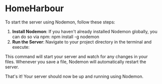# HomeHarbour
To start the server using Nodemon, follow these steps:

1. **Install Nodemon**: If you haven't already installed Nodemon globally, you can do so via npm:
npm install -g nodemon
2. **Run the Server**: Navigate to your project directory in the terminal and execute:

This command will start your server and watch for any changes in your files. Whenever you save a file, Nodemon will automatically restart the server.

That's it! Your server should now be up and running using Nodemon.
